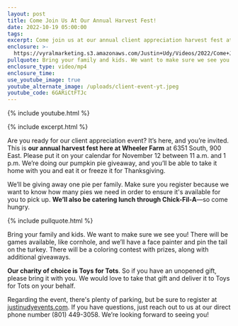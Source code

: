 ```yaml
---
layout: post
title: Come Join Us At Our Annual Harvest Fest!
date: 2022-10-19 05:00:00
tags:
excerpt: Come join us at our annual client appreciation harvest fest at Wheeler Farm
enclosure: >-
  https://vyralmarketing.s3.amazonaws.com/Justin+Udy/Videos/2022/Come+Join+Us+At+Our+Annual+Harvest+Fest!.mp4
pullquote: Bring your family and kids. We want to make sure we see you.
enclosure_type: video/mp4
enclosure_time:
use_youtube_image: true
youtube_alternate_image: /uploads/client-event-yt.jpeg
youtube_code: 6GARiCtFTJc
---
```

{% include youtube.html %}

{% include excerpt.html %}

Are you ready for our client appreciation event? It’s here, and you’re invited. This is **our annual harvest fest here at Wheeler Farm** at 6351 South, 900 East. Please put it on your calendar for November 12 between 11 a.m. and 1 p.m. We’re doing our pumpkin pie giveaway, and you’ll be able to take it home with you and eat it or freeze it for Thanksgiving.

We’ll be giving away one pie per family. Make sure you register because we want to know how many pies we need in order to ensure it's available for you to pick up. **We’ll also be catering lunch through Chick-Fil-A**—so come hungry.

{% include pullquote.html %}

Bring your family and kids. We want to make sure we see you\! There will be games available, like cornhole, and we’ll have a face painter and pin the tail on the turkey. There will be a coloring contest with prizes, along with additional giveaways.

**Our charity of choice is Toys for Tots**. So if you have an unopened gift, please bring it with you. We would love to take that gift and deliver it to Toys for Tots on your behalf.

Regarding the event, there's plenty of parking, but be sure to register at [justinudyevents.com](https://docs.google.com/forms/d/e/1FAIpQLSfv6kvZ3ByQlgID5xsiuEy-G2LCBvc46M4nv6S9Hfdzbi1CxQ/viewform). If you have questions, just reach out to us at our direct phone number (801) 449-3058. We’re looking forward to seeing you\!